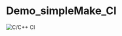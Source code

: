 # Demo_simpleMake_CI


![C/C++ CI](https://github.com/Praveena1989/Demo_simpleMake_CI/workflows/C/C++%20CI/badge.svg)
